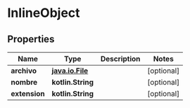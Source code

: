 
# InlineObject

## Properties
Name | Type | Description | Notes
------------ | ------------- | ------------- | -------------
**archivo** | [**java.io.File**](java.io.File.md) |  |  [optional]
**nombre** | **kotlin.String** |  |  [optional]
**extension** | **kotlin.String** |  |  [optional]



